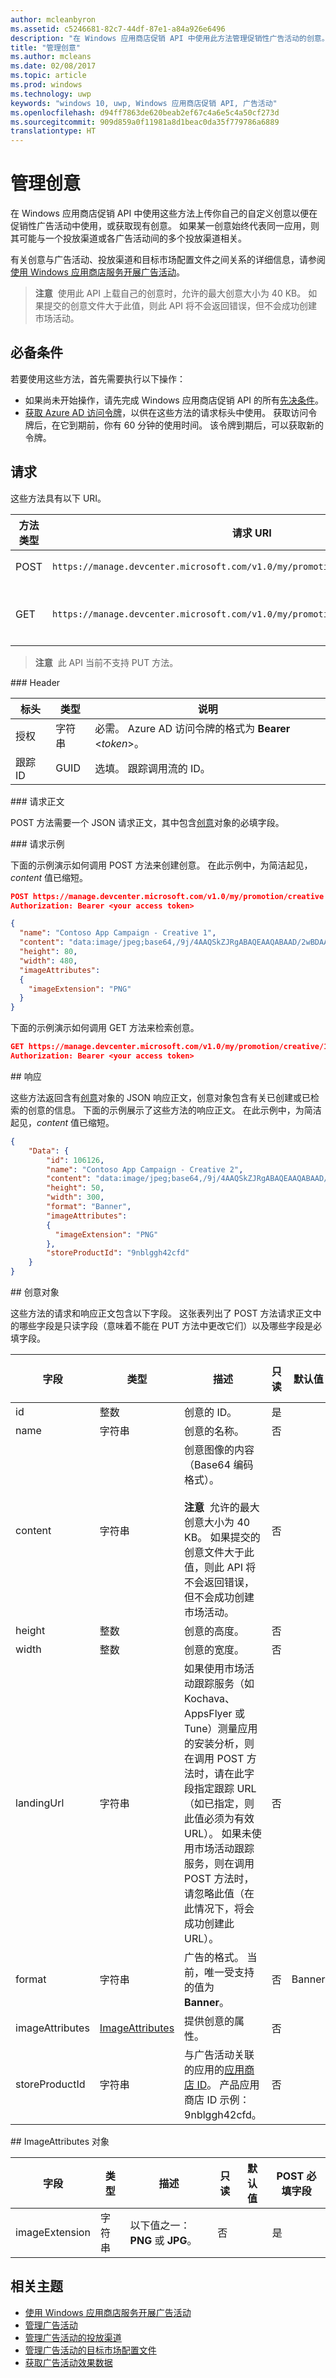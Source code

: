 ```yaml
---
author: mcleanbyron
ms.assetid: c5246681-82c7-44df-87e1-a84a926e6496
description: "在 Windows 应用商店促销 API 中使用此方法管理促销性广告活动的创意。"
title: "管理创意"
ms.author: mcleans
ms.date: 02/08/2017
ms.topic: article
ms.prod: windows
ms.technology: uwp
keywords: "windows 10, uwp, Windows 应用商店促销 API, 广告活动"
ms.openlocfilehash: d94ff7863de620beab2ef67c4a6e5c4a50cf273d
ms.sourcegitcommit: 909d859a0f11981a8d1beac0da35f779786a6889
translationtype: HT
---
```

# <a name="manage-creatives"></a>管理创意

在 Windows 应用商店促销 API 中使用这些方法上传你自己的自定义创意以便在促销性广告活动中使用，或获取现有创意。 如果某一创意始终代表同一应用，则其可能与一个投放渠道或各广告活动间的多个投放渠道相关。

有关创意与广告活动、投放渠道和目标市场配置文件之间关系的详细信息，请参阅[使用 Windows 应用商店服务开展广告活动](run-ad-campaigns-using-windows-store-services.md#call-the-windows-store-promotions-api)。

>**注意**&nbsp;&nbsp;使用此 API 上载自己的创意时，允许的最大创意大小为 40 KB。 如果提交的创意文件大于此值，则此 API 将不会返回错误，但不会成功创建市场活动。 

## <a name="prerequisites"></a>必备条件

若要使用这些方法，首先需要执行以下操作：

* 如果尚未开始操作，请先完成 Windows 应用商店促销 API 的所有[先决条件](run-ad-campaigns-using-windows-store-services.md#prerequisites)。
* [获取 Azure AD 访问令牌](run-ad-campaigns-using-windows-store-services.md#obtain-an-azure-ad-access-token)，以供在这些方法的请求标头中使用。 获取访问令牌后，在它到期前，你有 60 分钟的使用时间。 该令牌到期后，可以获取新的令牌。

## <a name="request"></a>请求

这些方法具有以下 URI。

| 方法类型 | 请求 URI     |  描述  |
|--------|-----------------------------|---------------|
| POST   | ```https://manage.devcenter.microsoft.com/v1.0/my/promotion/creative``` |  创建新创意。  |
| GET    | ```https://manage.devcenter.microsoft.com/v1.0/my/promotion/creative/{creativeId}``` |  获取通过 *creativeId* 指定的创意。  |

>**注意**&nbsp;&nbsp;此 API 当前不支持 PUT 方法。

<span/> 
### <a name="header"></a>Header

| 标头        | 类型   | 说明         |
|---------------|--------|---------------------|
| 授权 | 字符串 | 必需。 Azure AD 访问令牌的格式为 **Bearer** &lt;*token*&gt;。 |
| 跟踪 ID   | GUID   | 选填。 跟踪调用流的 ID。                                  |


<span/>
### <a name="request-body"></a>请求正文

POST 方法需要一个 JSON 请求正文，其中包含[创意](#creative)对象的必填字段。

<span/>
### <a name="request-examples"></a>请求示例

下面的示例演示如何调用 POST 方法来创建创意。 在此示例中，为简洁起见，*content* 值已缩短。

```json
POST https://manage.devcenter.microsoft.com/v1.0/my/promotion/creative HTTP/1.1
Authorization: Bearer <your access token>

{
  "name": "Contoso App Campaign - Creative 1",
  "content": "data:image/jpeg;base64,/9j/4AAQSkZJRgABAQEAAQABAAD/2wBDAAgGB...other base64 data shortened for brevity...",
  "height": 80,
  "width": 480,
  "imageAttributes":
  {
    "imageExtension": "PNG"
  }
}
```

下面的示例演示如何调用 GET 方法来检索创意。

```json
GET https://manage.devcenter.microsoft.com/v1.0/my/promotion/creative/106851  HTTP/1.1
Authorization: Bearer <your access token>
```

<span/>
## <a name="response"></a>响应

这些方法返回含有[创意](#creative)对象的 JSON 响应正文，创意对象包含有关已创建或已检索的创意的信息。 下面的示例展示了这些方法的响应正文。 在此示例中，为简洁起见，*content* 值已缩短。

```json
{
    "Data": {
        "id": 106126,
        "name": "Contoso App Campaign - Creative 2",
        "content": "data:image/jpeg;base64,/9j/4AAQSkZJRgABAQEAAQABAAD/2wBDAAgGB...other base64 data shortened for brevity...",
        "height": 50,
        "width": 300,
        "format": "Banner",
        "imageAttributes":
        {
          "imageExtension": "PNG"
        },
        "storeProductId": "9nblggh42cfd"
    }
}
```

<span id="creative"/>
## <a name="creative-object"></a>创意对象

这些方法的请求和响应正文包含以下字段。 这张表列出了 POST 方法请求正文中的哪些字段是只读字段（意味着不能在 PUT 方法中更改它们）以及哪些字段是必填字段。

| 字段        | 类型   |  描述      |  只读  | 默认值  |  POST 必填字段 |  
|--------------|--------|---------------|------|-------------|------------|
|  id   |  整数   |  创意的 ID。     |   是    |      |    否   |       
|  name   |  字符串   |   创意的名称。    |    否   |      |  是     |       
|  content   |  字符串   |  创意图像的内容（Base64 编码格式）。<br/><br/>**注意**&nbsp;&nbsp;允许的最大创意大小为 40 KB。 如果提交的创意文件大于此值，则此 API 将不会返回错误，但不会成功创建市场活动。      |  否     |      |   是    |       
|  height   |  整数   |   创意的高度。    |    否    |      |   是    |       
|  width   |  整数   |  创意的宽度。     |  否    |     |    是   |       
|  landingUrl   |  字符串   |  如果使用市场活动跟踪服务（如 Kochava、AppsFlyer 或 Tune）测量应用的安装分析，则在调用 POST 方法时，请在此字段指定跟踪 URL（如已指定，则此值必须为有效 URL）。 如果未使用市场活动跟踪服务，则在调用 POST 方法时，请忽略此值（在此情况下，将会成功创建此 URL）。   |  否    |     |   是    |       
|  format   |  字符串   |   广告的格式。 当前，唯一受支持的值为 **Banner**。    |   否    |  Banner   |  否     |       
|  imageAttributes   | [ImageAttributes](#image-attributes)    |   提供创意的属性。     |   否    |      |   是    |       
|  storeProductId   |  字符串   |   与广告活动关联的应用的[应用商店 ID](in-app-purchases-and-trials.md#store-ids)。 产品应用商店 ID 示例：9nblggh42cfd。    |   否    |    |  否     |   |  

<span id="image-attributes"/>
## <a name="imageattributes-object"></a>ImageAttributes 对象

| 字段        | 类型   |  描述      |  只读  | 默认值  | POST 必填字段 |  
|--------------|--------|---------------|------|-------------|------------|
|  imageExtension   |   字符串  |   以下值之一：**PNG** 或 **JPG**。    |    否   |      |   是    |       |


## <a name="related-topics"></a>相关主题

* [使用 Windows 应用商店服务开展广告活动](run-ad-campaigns-using-windows-store-services.md)
* [管理广告活动](manage-ad-campaigns.md)
* [管理广告活动的投放渠道](manage-delivery-lines-for-ad-campaigns.md)
* [管理广告活动的目标市场配置文件](manage-targeting-profiles-for-ad-campaigns.md)
* [获取广告活动效果数据](get-ad-campaign-performance-data.md)
